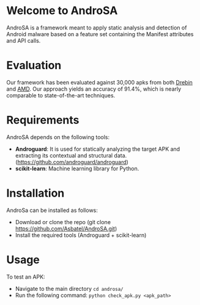# Welcome to AndroSA

AndroSA is a framework meant to apply static analysis and detection of Android malware based on a feature set containing the Manifest attributes and API calls.

# Evaluation

Our framework has been evaluated against 30,000 apks from both <a href="https://www.sec.cs.tu-bs.de/~danarp/drebin/">Drebin</a> and <a href="http://amd.arguslab.org/">AMD</a>. Our approach yields an accuracy of 91.4%, which is nearly comparable to state-of-the-art techniques.

# Requirements

AndroSA depends on the following tools:

   - **Androguard**: It is used for statically analyzing the target APK and extracting its contextual and structural data. (https://github.com/androguard/androguard)
   - **scikit-learn**: Machine learning library for Python.
   
# Installation

AndroSa can be installed as follows:

   - Download or clone the repo (git clone https://github.com/Asbatel/AndroSA.git)
   - Install the required tools (Androguard + scikit-learn)

# Usage

To test an APK:
- Navigate to the main directory `cd androsa/`
- Run the following command: `python check_apk.py <apk_path>`




